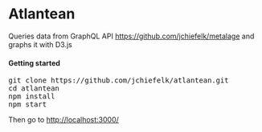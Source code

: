 <h1>Atlantean</h1>
<p>
Queries data from GraphQL API <a href='https://github.com/jchiefelk/metalage'>https://github.com/jchiefelk/metalage</a> and graphs it with D3.js
</p>

<h4>Getting started</h4>
<pre>
git clone https://github.com/jchiefelk/atlantean.git
cd atlantean
npm install
npm start
</pre>

<p>Then go to <a href='http://localhost:3000/'>http://localhost:3000/</a></p>
